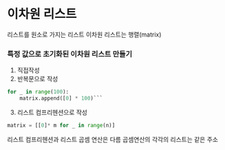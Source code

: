 # 이차원 리스트 

리스트를 원소로 가지는 리스트
이차원 리스트는 행렬(matrix)

### 특정 값으로 초기화된 이차원 리스트 만들기

1. 직접작성
2. 반복문으로 작성
```python
for _ in range(100):
    matrix.append([0] * 100)```
```
3. 리스트 컴프리헨션으로 작성
```python
matrix = [[0]* m for _ in range(n)]
```

리스트 컴프리헨션과 리스트 곱셈 연산은 다름
곱셈연산의 각각의 리스트는 같은 주소
